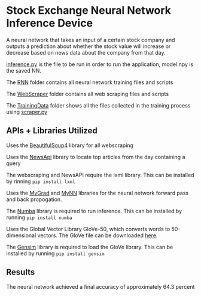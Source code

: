 # Stock Exchange Neural Network Inference Device

A neural network that takes an input of a certain stock company and outputs a prediction about whether the stock value will increase or decrease based on news data about the company from that day.

[inference.py](inference.py) is the file to be run in order to run the application, model.npy is the saved NN.

The [RNN](RNN) folder contains all neural network training files and scripts

The [WebScraper](WebScraper) folder contains all web scraping files and scripts

The [TrainingData](TrainingData) folder shows all the files collected in the training process using [scraper.py](WebScraper/scraper.py)

## APIs + Libraries Utilized

Uses the [BeautifulSoup4](https://www.crummy.com/software/BeautifulSoup/bs4/doc/) library for all webscraping

Uses the [NewsApi](https://newsapi.org/) library to locate top articles from the day containing a query

The webscraping and NewsAPI require the lxml library. This can be installed by rinning `pip install lxml`

Uses the [MyGrad](https://github.com/rsokl/MyGrad) and [MyNN](https://github.com/davidmascharka/MyNN) libraries for the neural network forward pass and back propogation.

The [Numba](http://numba.pydata.org/) library is required to run inference. This can be installed by running `pip install numba`

Uses the Global Vector Library GloVe-50, which converts words to 50-dimensional vectors. The GloVe file can be downloaded [here](https://www.dropbox.com/s/c6m006wzrzb2p6t/glove.6B.50d.txt.w2v.zip?dl=0).

The [Gensim](https://pypi.org/project/gensim/) library is required to load the GloVe library. This can be installed by running `pip install gensim`


## Results

The neural network achieved a final accuracy of approximately 64.3 percent
